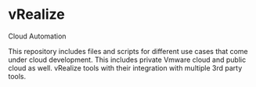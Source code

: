 # vRealize
Cloud Automation

This repository includes files and scripts for different use cases that come under cloud development. This includes private Vmware cloud and public cloud as well.
vRealize tools with their integration with multiple 3rd party tools.
